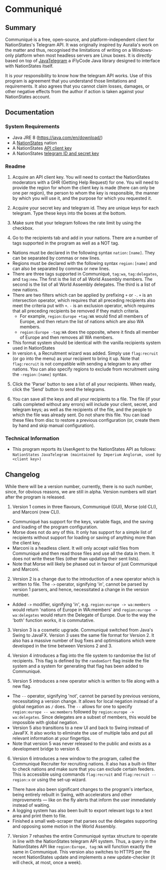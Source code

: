 # Communiqué #

## Summary ##
Communiqué is a free, open-source, and platform-independent client for NationStates's Telegram API. It was originally inspired by Auralia's work on the matter and thus, recognised the limitations of writing on a Windows-only platform when most headless servers are Linux boxes. It is directly based on top of [JavaTelegram](https://github.com/iFlyCode/NationStates-JavaTelegram) a iFlyCode Java library designed to interface with NationStates itself.

It is *your* responsibility to know how the telegram API works. Use of this program is agreement that you understand those limitations and requirements. It also agrees that you cannot claim losses, damages, or other negative effects from the author if action is taken against your NationStates account.

## Documentation ##

### System Requirements ###
* Java JRE 8 (https://java.com/en/download/)
* A [NationStates](http://www.nationstates.net) nation
* A NationStates [API client key](http://www.nationstates.net/pages/api.html#telegrams)
* A NationStates [telegram ID and secret key](http://www.nationstates.net/pages/api.html#telegrams)

### Readme ###
1. Acquire an API client key. You will need to contact the NationStates moderators with a GHR (Getting Help Request) for one. You will need to provide the region for whom the client key is made (there can only be one per region), the person to whom the key is responsible, the manner by which you will use it, and the purpose for which you requested it.

2. Acquire your secret key and telegram id. They are unique keys for each telegram. Type these keys into the boxes at the bottom.

3. Make sure that your telegram follows the rate limit by using the checkbox.

4. Go to the recipients tab and add in your nations. There are a number of tags supported in the program as well as a NOT tag.
  - Nations must be declared in the following syntax `nation:[name]`. They can be separated by commas or new lines.
  - Regions must be declared with the following syntax `region:[name]` and can also be separated by commas or new lines.
  - There are three tags supported in Communiqué, `tag:wa`, `tag:delegates`, and `tag:new`. The first is the list of all World Assembly members. The second is the list of all World Assembly delegates. The third is a list of new nations.
  - There are two filters which can be applied by prefixing `+` or `-`. `+` is an intersection operator, which requires that all preceding recipients also meet the criteria put with `+`. `-` is an exclusion operator, which requires that all preceding recipients be removed if they match criteria.
  	- For example, `region:Europe +tag:WA` would find all members of Europe, and then return the list of nations which are also WA members.
  	- `region:Europe -tag:WA` does the opposite, where it finds all member of Europe and then removes all WA members.
  - This format system should be identical with the vanilla recipients system used in NationStates 
  - In version `6`, a Recruitment wizard was added. Simply use `flag:recruit` (or go into the menu) as your recipient to bring it up. Note that `flag:recruit` is not compatible with sending a telegram to any other nations. You can also specify regions to exclude from recruitment using the `-region:[name]` syntax.

5. Click the 'Parse' button to see a list of all your recipients. When ready, click the 'Send' button to send the telegrams.

6. You can save all the keys and all your recipients to a file. The file (if your calls completed without any errors) will include your client, secret, and telegram keys; as well as the recipients of the file, and the people to which the file was already sent. Do not share this file. You can load these files from disc to restore a previous configuration (or, create them by hand and skip manual configuration).

### Technical Information ####
* This program reports its UserAgent to the NationStates API as follows:
	`NationStates JavaTelegram (maintained by Imperium Anglorum, used by <client key>)`

## Changelog ##
While there will be a version number, currently, there is no such number, since, for obvious reasons, we are still in alpha. Version numbers will start after the program is released.

1. Version 1 comes in three flavours, Communiqué (GUI), Morse (old CLI), and Marconi (new CLI).
  - Communiqué has support for the keys, variable flags, and the saving and loading of the program configuration. 
  - Morse does not do any of this. It only has support for a simple list of recipients without support for loading or saving of anything more than the client key. 
  - Marconi is a headless client. It will only accept valid files from Communiqué and then read those files and use all the data in them. It does not write these files (other than updating their sent lists). 
  - Note that Morse will likely be phased out in favour of just Communiqué and Marconi.

2. Version 2 is a change due to the introduction of a new operator which is written to file. The `->` operator, signifying 'in', cannot be parsed by version 1 parsers, and hence, necessitated a change in the version number.
  - Added `->` modifier, signifying 'in', e.g. `region:europe -> wa:members` would return 'nations of Europe in WA:members' and `region:europe -> wa:delegates` would return the Delegate of Europe. Due to the way the 'both' function works, it is commutative.

3. Version 3 is a cosmetic upgrade. Communiqué switched from Java's Swing to JavaFX. Version 3 uses the same file format for Version 2. It also has a massive number of bug fixes and optimisations which were developed in the time between Versions 2 and 3.

4. Version 4 introduces a flag into the file system to randomise the list of recipients. This flag is defined by the `randomSort` flag inside the file system and a system for generating that flag has been added to Communiqué. 

5. Version 5 introduces a new operator which is written to file along with a new flag. 
  - The `--` operator, signifying 'not', cannot be parsed by previous versions, necessitating a version change. It allows for local negation instead of a global negation as `/` does. The `--` allows for one to specify `region:europe -- wa:members` followed by `region:europe -> wa:delegates`. Since delegates are a subset of members, this would be impossible with global negation.
  - Version 5 also transitions to a new UI and back to Swing instead of JavaFX. It also works to eliminate the use of multiple tabs and put all relevant information at your fingertips.
  - Note that version 5 was never released to the public and exists as a development bridge to version 6.

6. Version 6 introduces a new window to the program, called the Communiqué Recruiter for recruiting nations. It also has a built-in filter to check nations and make sure that you can exclude certain feeders. This is accessible using commands `flag:recruit` and `flag:recruit -- region:x` or using the set-up wizard.
  - There have also been significant changes to the program's interface, being entirely rebuilt in Swing, with accelerators and other improvements — like on the fly alerts that inform the user immediately instead of waiting.
  - A logging system has also been built to export relevant logs to a text area and print them to file.
  - Finished a small web-scraper that parses out the delegates supporting and opposing some motion in the World Assembly.

7. Version 7 rehashes the entire Communiqué syntax structure to operate in line with the NationStates telegram API system. Thus, a query in the NationStates API like `region:Europe, tag:WA` will function exactly the same in Communiqué. This version also switches to HTTPS per the recent NationStates update and implements a new update-checker (it will check, at most, once a week).